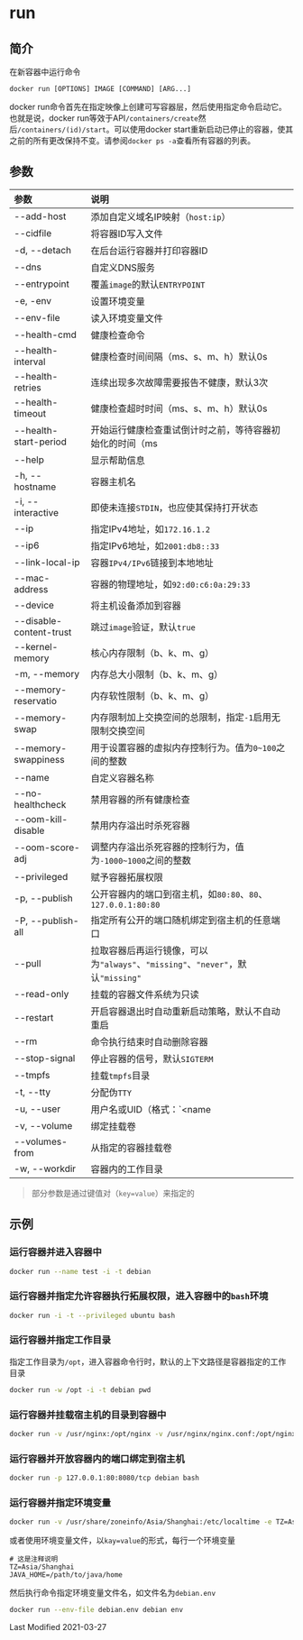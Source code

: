 # run

## 简介

在新容器中运行命令

```
docker run [OPTIONS] IMAGE [COMMAND] [ARG...]
```

docker run命令首先在指定映像上创建可写容器层，然后使用指定命令启动它。 也就是说，docker run等效于API`/containers/create`然后`/containers/(id)/start`。可以使用docker start重新启动已停止的容器，使其之前的所有更改保持不变。请参阅`docker ps -a`查看所有容器的列表。

## 参数

参数 | 说明
:--- | :---
--add-host              | 添加自定义域名IP映射（`host:ip`）
--cidfile               | 将容器ID写入文件
-d, --detach            | 在后台运行容器并打印容器ID
--dns                   | 自定义DNS服务
--entrypoint            | 覆盖`image`的默认`ENTRYPOINT`
-e, -env                | 设置环境变量
--env-file              | 读入环境变量文件
--health-cmd            | 健康检查命令
--health-interval       | 健康检查时间间隔（ms、s、m、h）默认0s
--health-retries        | 连续出现多次故障需要报告不健康，默认3次
--health-timeout        | 健康检查超时时间（ms、s、m、h）默认0s
--health-start-period   | 开始运行健康检查重试倒计时之前，等待容器初始化的时间（ms|s|m|h）（默认为0s）
--help                  | 显示帮助信息
-h, --hostname          | 容器主机名
-i, --interactive       | 即使未连接`STDIN`，也应使其保持打开状态
--ip                    | 指定IPv4地址，如`172.16.1.2`
--ip6                   | 指定IPv6地址，如`2001:db8::33`
--link-local-ip         | 容器`IPv4/IPv6`链接到本地地址
--mac-address           | 容器的物理地址，如`92:d0:c6:0a:29:33`
--device                | 将主机设备添加到容器
--disable-content-trust	| 跳过`image`验证，默认`true`
--kernel-memory         | 核心内存限制（b、k、m、g）
-m, --memory            | 内存总大小限制（b、k、m、g）
--memory-reservatio     | 内存软性限制（b、k、m、g）
--memory-swap           | 内存限制加上交换空间的总限制，指定`-1`启用无限制交换空间
--memory-swappiness     | 用于设置容器的虚拟内存控制行为。值为`0~100`之间的整数
--name                  | 自定义容器名称
--no-healthcheck        | 禁用容器的所有健康检查
--oom-kill-disable      | 禁用内存溢出时杀死容器
--oom-score-adj         | 调整内存溢出杀死容器的控制行为，值为`-1000~1000`之间的整数
--privileged            | 赋予容器拓展权限
-p, --publish           | 公开容器内的端口到宿主机，如`80:80`、`80`、`127.0.0.1:80:80`
-P, --publish-all       | 指定所有公开的端口随机绑定到宿主机的任意端口
--pull                  | 拉取容器后再运行镜像，可以为`"always"`、`"missing"`、`"never"`，默认`"missing"`
--read-only             | 挂载的容器文件系统为只读
--restart               | 开启容器退出时自动重新启动策略，默认不自动重启
--rm                    | 命令执行结束时自动删除容器
--stop-signal           | 停止容器的信号，默认`SIGTERM`
--tmpfs                 | 挂载`tmpfs`目录
-t, --tty               | 分配伪`TTY`
-u, --user              | 用户名或UID（格式：`<name|uid>[:<group|gid>]`）
-v, --volume            | 绑定挂载卷
--volumes-from          | 从指定的容器挂载卷
-w, --workdir           | 容器内的工作目录

> 部分参数是通过键值对（`key=value`）来指定的
## 示例

### 运行容器并进入容器中

```bash
docker run --name test -i -t debian
```

### 运行容器并指定允许容器执行拓展权限，进入容器中的`bash`环境

```bash
docker run -i -t --privileged ubuntu bash
```

### 运行容器并指定工作目录

指定工作目录为`/opt`，进入容器命令行时，默认的上下文路径是容器指定的工作目录

```bash
docker run -w /opt -i -t debian pwd
```

### 运行容器并挂载宿主机的目录到容器中

```bash
docker run -v /usr/nginx:/opt/nginx -v /usr/nginx/nginx.conf:/opt/nginx/nginx.conf -i -t nginx ls -lAhFR /opt/nginx
```

### 运行容器并开放容器内的端口绑定到宿主机

```bash
docker run -p 127.0.0.1:80:8080/tcp debian bash
```

### 运行容器并指定环境变量

```bash
docker run -v /usr/share/zoneinfo/Asia/Shanghai:/etc/localtime -e TZ=Asia/Shanghai debian env
```

或者使用环境变量文件，以`kay=value`的形式，每行一个环境变量

```env
# 这是注释说明
TZ=Asia/Shanghai
JAVA_HOME=/path/to/java/home
```

然后执行命令指定环境变量文件名，如文件名为`debian.env`

```bash
docker run --env-file debian.env debian env
```

Last Modified 2021-03-27

